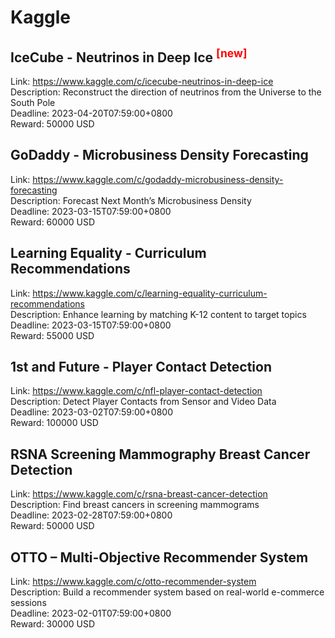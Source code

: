 # Kaggle



## IceCube - Neutrinos in Deep Ice <sup style="color:red">[new]<sup>  

Link: https://www.kaggle.com/c/icecube-neutrinos-in-deep-ice  
Description: Reconstruct the direction of neutrinos from the Universe to the South Pole  
Deadline: 2023-04-20T07:59:00+0800  
Reward: 50000 USD  


## GoDaddy - Microbusiness Density Forecasting

Link: https://www.kaggle.com/c/godaddy-microbusiness-density-forecasting  
Description: Forecast Next Month’s Microbusiness Density  
Deadline: 2023-03-15T07:59:00+0800  
Reward: 60000 USD  


## Learning Equality - Curriculum Recommendations

Link: https://www.kaggle.com/c/learning-equality-curriculum-recommendations  
Description: Enhance learning by matching K-12 content to target topics  
Deadline: 2023-03-15T07:59:00+0800  
Reward: 55000 USD  


## 1st and Future - Player Contact Detection

Link: https://www.kaggle.com/c/nfl-player-contact-detection  
Description: Detect Player Contacts from Sensor and Video Data  
Deadline: 2023-03-02T07:59:00+0800  
Reward: 100000 USD  


## RSNA Screening Mammography Breast Cancer Detection

Link: https://www.kaggle.com/c/rsna-breast-cancer-detection  
Description: Find breast cancers in screening mammograms  
Deadline: 2023-02-28T07:59:00+0800  
Reward: 50000 USD  


## OTTO – Multi-Objective Recommender System

Link: https://www.kaggle.com/c/otto-recommender-system  
Description: Build a recommender system based on real-world e-commerce sessions  
Deadline: 2023-02-01T07:59:00+0800  
Reward: 30000 USD  

